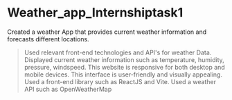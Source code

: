 # Weather_app_Internshiptask1


Created a weather App that provides current weather information and forecasts different locations.

> Used relevant front-end technologies and API's for weather Data.
> Displayed current weather information such as temperature, humidity, pressure, windspeed.
> This website is responsive for both desktop and mobile devices.
> This interface is user-friendly and visually appealing.
> Used a front-end library such as ReactJS and Vite.
> Used a weather API such as OpenWeatherMap
